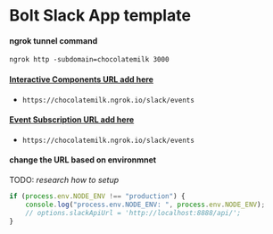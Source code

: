 # Bolt Slack App template

#### ngrok tunnel command

`ngrok http -subdomain=chocolatemilk 3000`

#### [Interactive Components URL add here](https://api.slack.com/apps/ANPG45QKY/interactive-messages?)

- `https://chocolatemilk.ngrok.io/slack/events`

#### [Event Subscription URL add here](https://api.slack.com/apps/ANPG45QKY/event-subscriptions?)

- `https://chocolatemilk.ngrok.io/slack/events`

#### change the URL based on environmnet

TODO: _research how to setup_

```js
if (process.env.NODE_ENV !== "production") {
	console.log("process.env.NODE_ENV: ", process.env.NODE_ENV);
	// options.slackApiUrl = 'http://localhost:8888/api/';
}
```
